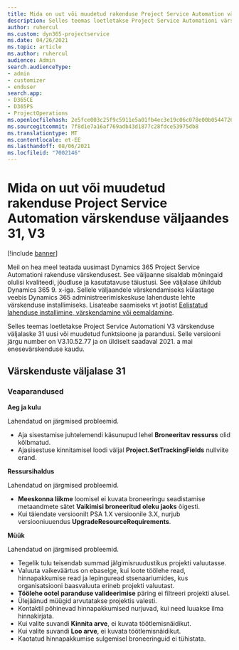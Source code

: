 ```yaml
---
title: Mida on uut või muudetud rakenduse Project Service Automation värskenduse väljaandes 31, V3
description: Selles teemas loetletakse Project Service Automationi värskenduse väljalaske 31, V3 saadaolevaid funktsioone ja parandusi.
author: ruhercul
ms.custom: dyn365-projectservice
ms.date: 04/26/2021
ms.topic: article
ms.author: ruhercul
audience: Admin
search.audienceType:
- admin
- customizer
- enduser
search.app:
- D365CE
- D365PS
- ProjectOperations
ms.openlocfilehash: 2e5fce003c25f9c5911e5a01fb4ec3e19c06c078e00b054472699a522b9cd070
ms.sourcegitcommit: 7f8d1e7a16af769adb43d1877c28fdce53975db8
ms.translationtype: MT
ms.contentlocale: et-EE
ms.lasthandoff: 08/06/2021
ms.locfileid: "7002146"
---
```

# <a name="whats-new-or-changed-in-project-service-automation-update-release-31-v3"></a>Mida on uut või muudetud rakenduse Project Service Automation värskenduse väljaandes 31, V3

[!include [banner](../includes/psa-now-project-operations.md)]

Meil on hea meel teatada uusimast Dynamics 365 Project Service Automationi rakenduse värskendusest. See väljaanne sisaldab mõningaid olulisi kvaliteedi, jõudluse ja kasutatavuse täiustusi. See väljalase ühildub Dynamics 365 9. x-iga. Sellele väljaandele värskendamiseks külastage veebis Dynamics 365 administreerimiskeskuse lahenduste lehte värskenduse installimiseks. Lisateabe saamiseks vt jaotist [Eelistatud lahenduse installimine, värskendamine või eemaldamine](/power-platform/admin/install-remove-preferred-solution).

Selles teemas loetletakse Project Service Automationi V3 värskenduse väljalaske 31 uusi või muudetud funktsioone ja parandusi. Selle versiooni järgu number on V3.10.52.77 ja on üldiselt saadaval 2021. a mai enesevärskenduse kaudu.

## <a name="update-release-31"></a>Värskenduste väljalase 31

### <a name="bug-fixes"></a>Veaparandused

**Aeg ja kulu**

Lahendatud on järgmised probleemid.

- Aja sisestamise juhtelemendi käsunupud lehel **Broneeritav ressurss** olid kõlbmatud.
- Ajasisestuse kinnitamisel loodi väljal **Project.SetTrackingFields** nullviite erand.

**Ressursihaldus**

Lahendatud on järgmised probleemid.

- **Meeskonna liikme** loomisel ei kuvata broneeringu seadistamise metaandmete sätet **Vaikimisi broneeritud oleku jaoks** õigesti.
- Kui täiendate versioonilt PSA 1.X versioonile 3.X, nurjub versiooniuuendus **UpgradeResourceRequirements**.


**Müük**

Lahendatud on järgmised probleemid.

- Tegelik tulu teisendab summad jälgimisruudustikus projekti valuutasse.
- Valuuta vaikeväärtus on ebaselge, kui loote töölehe read, hinnapakkumise read ja lepinguread stsenaariumides, kus organisatsiooni baasvaluuta erineb projekti valuutast.
- **Töölehe ootel paranduse valideerimise** päring ei filtreeri projekti alusel.
- Ülejäänud müügid arvutatakse projektis valesti.
- Kontaktil põhinevad hinnapakkumised nurjuvad, kui need luuakse ilma hinnakirjata.
- Kui valite suvandi **Kinnita arve**, ei kuvata töötlemisnäidikut.
- Kui valite suvandi **Loo arve**, ei kuvata töötlemisnäidikut.
- Kaotatud hinnapakkumise sulgemisel broneeringuid ei tühistata.







